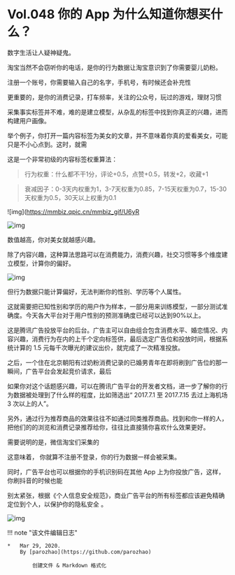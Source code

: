 # Vol.048 你的 App 为什么知道你想买什么？

数字生活让人疑神疑鬼。

淘宝当然不会窃听你的电话，是你的行为数据让淘宝意识到了你需要婴儿奶粉。

注册一个账号，你需要输入自己的名字，手机号，有时候还会补充性

更重要的，是你的消费记录，打车频率，关注的公众号，玩过的游戏，理财习惯

采集事实标签并不难，难的是建立模型，从杂乱的标签中找到你真正的兴趣，进而构建用户画像。

举个例子，你打开一篇内容标签为美女的文章，并不意味着你真的爱看美女，可能只是不小心点到。这时，就需

这是一个非常初级的内容标签权重算法：

> 行为权重：什么都不干1分，评论+0.5，点赞+0.5，转发+2，收藏+1

> 衰减因子：0-3天内权重为1，3-7天权重为0.85，7-15天权重为0.7，15-30天权重为0.5，30天以上权重为0.1

![img](https://mmbiz.qpic.cn/mmbiz_gif/U6yR

![img](https://cdn.jsdelivr.net/gh/paperclipcn/static/U6yRaDu1NaaaU49HA2sB5gZVYaK1ZMuz3zVjgQKFG1HCQdNonaC4U1zxVicSIs1OoCONr0ge2VGPRGDlgElu9qg.gif)

数值越高，你对美女就越感兴趣。

除了内容兴趣，这种算法思路可以在消费能力，消费兴趣，社交习惯等多个维度建立模型，计算你的偏好。

![img](https://cdn.jsdelivr.net/gh/paperclipcn/static/U6yRaDu1NaaaU49HA2sB5gZVYaK1ZMuz84a9UicPr3P3QmiaH5vtJfzZrfn37k1vc6wCPElbE0HWBTBOgfcbicnhA.png)

但行为数据只能计算偏好，无法判断你的性别、学历等个人属性。

这就需要把已知性别和学历的用户作为样本，一部分用来训练模型，一部分测试准确度。今天各大平台对于用户性别的预测准确度已经可以达到90%以上。

这是腾讯广告投放平台的后台。广告主可以自由组合包含消费水平、婚恋情况、内容兴趣，消费行为在内的上千个定向标签供，最后选定广告位和投放时间，根据系统计算的 1.5 元每千次曝光的建议出价，就完成了一次精准投放。

之后，一个住在北京朝阳有过奶粉消费记录的已婚男青年在即将刷到广告位的那一瞬间，广告平台会发起竞价请求，最后

如果你对这个话题感兴趣，可以在腾讯广告平台的开发者文档，进一步了解你的行为数据被处理到了什么样的程度，比如筛选出“ 2017.7.1 至 2017.7.15 去过上海机场 3 次以上的人”。

另外，通过行为推荐商品的效果往往不如通过同类推荐商品。找到和你一样的人，把他们的的浏览和消费记录推荐给你，往往比直接猜你喜欢什么效果更好。

需要说明的是，微信淘宝们采集的

这意味着， 你就算不注册不登录，你的行为数据一样会被采集。

同时，广告平台也可以根据你的手机识别码在其他 App 上为你投放广告，这样，你刷抖音的时候也能

别太紧张，根据《个人信息安全规范》，商业广告平台的所有标签都应该避免精确定位到个人，以保护你的隐私安全 。

![img](https://cdn.jsdelivr.net/gh/paperclipcn/static/U6yRaDu1NaaaU49HA2sB5gZVYaK1ZMuzpjvd3xwgTMQQZXrJibbOt38Nd6OzAVys7mYd94L1TJTTtk2qK3Sj8xg.gif)

!!! note "该文件编辑日志"

	* 	Mar 29, 2020.
		By [parozhao](https://github.com/parozhao)
	
			创建文件 & Markdown 格式化
